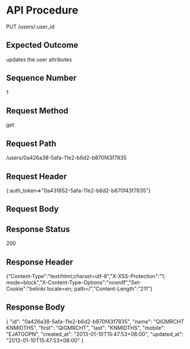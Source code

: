 # API Procedure
PUT /users/:user_id
## Expected Outcome
updates the user attributes
## Sequence Number
1
## Request Method
get
## Request Path
/users/0a426a38-5afa-11e2-b6d2-b870f43f7835
## Request Header
{:auth_token=>"0a431852-5afa-11e2-b6d2-b870f43f7835"}
## Request Body


## Response Status
200
## Response Header
{"Content-Type":"text/html;charset=utf-8","X-XSS-Protection":"1; mode=block","X-Content-Type-Options":"nosniff","Set-Cookie":"belinkr.locale=en; path=/","Content-Length":"211"}

## Response Body
{
  "id": "0a426a38-5afa-11e2-b6d2-b870f43f7835",
  "name": "QIGMRCHT KNMIDTHS",
  "first": "QIGMRCHT",
  "last": "KNMIDTHS",
  "mobile": "EJATGOPN",
  "created_at": "2013-01-10T15:47:53+08:00",
  "updated_at": "2013-01-10T15:47:53+08:00"
}
